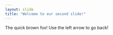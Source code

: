 ```yaml
---
layout: slide
title: "Welcome to our second slide!"
---
```

The quick brown fox!
Use the left arrow to go back!
